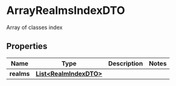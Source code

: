 

# ArrayRealmsIndexDTO

Array of classes index

## Properties

Name | Type | Description | Notes
------------ | ------------- | ------------- | -------------
**realms** | [**List&lt;RealmIndexDTO&gt;**](RealmIndexDTO.md) |  | 



